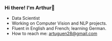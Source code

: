 ### Hi there! I'm Arthur👋

- Data Scientist
- Working on Computer Vision and NLP projects.
- Fluent in English and French; learning German.
- How to reach me: artuguen28@gmail.com

